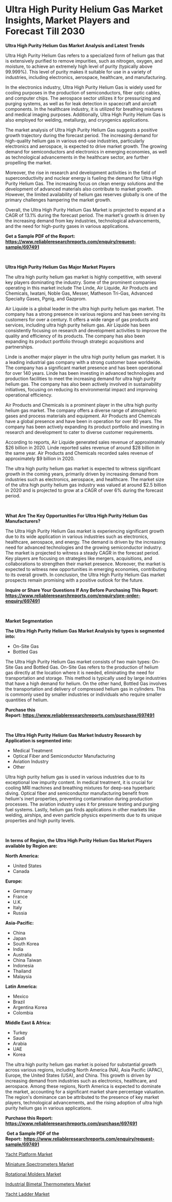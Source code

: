 <p><h1>Ultra High Purity Helium Gas Market Insights, Market Players and Forecast Till 2030</h1></p><p><strong>Ultra High Purity Helium Gas Market Analysis and Latest Trends</strong></p>
<p><p>Ultra High Purity Helium Gas refers to a specialized form of helium gas that is extensively purified to remove impurities, such as nitrogen, oxygen, and moisture, to achieve an extremely high level of purity (typically above 99.999%). This level of purity makes it suitable for use in a variety of industries, including electronics, aerospace, healthcare, and manufacturing.</p><p>In the electronics industry, Ultra High Purity Helium Gas is widely used for cooling purposes in the production of semiconductors, fiber optic cables, and computer chips. The aerospace sector utilizes it for pressurizing and purging systems, as well as for leak detection in spacecraft and aircraft components. In the healthcare industry, it is utilized for breathing mixtures and medical imaging purposes. Additionally, Ultra High Purity Helium Gas is also employed for welding, metallurgy, and cryogenics applications.</p><p>The market analysis of Ultra High Purity Helium Gas suggests a positive growth trajectory during the forecast period. The increasing demand for high-quality helium gas in various end-use industries, particularly electronics and aerospace, is expected to drive market growth. The growing demand for semiconductors and electronics in emerging economies, as well as technological advancements in the healthcare sector, are further propelling the market.</p><p>Moreover, the rise in research and development activities in the field of superconductivity and nuclear energy is fueling the demand for Ultra High Purity Helium Gas. The increasing focus on clean energy solutions and the development of advanced materials also contribute to market growth. However, the limited availability of helium gas reserves globally is one of the primary challenges hampering the market growth.</p><p>Overall, the Ultra High Purity Helium Gas Market is projected to expand at a CAGR of 13.1% during the forecast period. The market's growth is driven by the increasing demand from key industries, technological advancements, and the need for high-purity gases in various applications.</p></p>
<p><strong>Get a Sample PDF of the Report:&nbsp; <a href="https://www.reliableresearchreports.com/enquiry/request-sample/697491">https://www.reliableresearchreports.com/enquiry/request-sample/697491</a></strong></p>
<p>&nbsp;</p>
<p><strong>Ultra High Purity Helium Gas Major Market Players</strong></p>
<p><p>The ultra high purity helium gas market is highly competitive, with several key players dominating the industry. Some of the prominent companies operating in this market include The Linde, Air Liquide, Air Products and Chemicals, Iwatani, Noble Gas, Messer, Matheson Tri-Gas, Advanced Specialty Gases, Pgnig, and Gazprom.</p><p>Air Liquide is a global leader in the ultra high purity helium gas market. The company has a strong presence in various regions and has been serving its customers for over a century. It offers a wide range of gas products and services, including ultra high purity helium gas. Air Liquide has been consistently focusing on research and development activities to improve the quality and efficiency of its products. The company has also been expanding its product portfolio through strategic acquisitions and partnerships.</p><p>Linde is another major player in the ultra high purity helium gas market. It is a leading industrial gas company with a strong customer base worldwide. The company has a significant market presence and has been operational for over 140 years. Linde has been investing in advanced technologies and production facilities to meet the increasing demand for ultra high purity helium gas. The company has also been actively involved in sustainability initiatives, focusing on reducing its environmental impact and improving operational efficiency.</p><p>Air Products and Chemicals is a prominent player in the ultra high purity helium gas market. The company offers a diverse range of atmospheric gases and process materials and equipment. Air Products and Chemicals have a global presence and have been in operation for over 80 years. The company has been actively expanding its product portfolio and investing in research and development to cater to diverse customer requirements.</p><p>According to reports, Air Liquide generated sales revenue of approximately $26 billion in 2020. Linde reported sales revenue of around $28 billion in the same year. Air Products and Chemicals recorded sales revenue of approximately $9 billion in 2020.</p><p>The ultra high purity helium gas market is expected to witness significant growth in the coming years, primarily driven by increasing demand from industries such as electronics, aerospace, and healthcare. The market size of the ultra high purity helium gas industry was valued at around $2.5 billion in 2020 and is projected to grow at a CAGR of over 6% during the forecast period.</p></p>
<p>&nbsp;</p>
<p><strong>What Are The Key Opportunities For Ultra High Purity Helium Gas Manufacturers?</strong></p>
<p><p>The Ultra High Purity Helium Gas market is experiencing significant growth due to its wide application in various industries such as electronics, healthcare, aerospace, and energy. The demand is driven by the increasing need for advanced technologies and the growing semiconductor industry. The market is projected to witness a steady CAGR in the forecast period. Key players are focusing on strategies like mergers, acquisitions, and collaborations to strengthen their market presence. Moreover, the market is expected to witness new opportunities in emerging economies, contributing to its overall growth. In conclusion, the Ultra High Purity Helium Gas market prospects remain promising with a positive outlook for the future.</p></p>
<p><strong>Inquire or Share Your Questions If Any Before Purchasing This Report: <a href="https://www.reliableresearchreports.com/enquiry/pre-order-enquiry/697491">https://www.reliableresearchreports.com/enquiry/pre-order-enquiry/697491</a></strong></p>
<p>&nbsp;</p>
<p><strong>Market Segmentation</strong></p>
<p><strong>The Ultra High Purity Helium Gas Market Analysis by types is segmented into:</strong></p>
<p><ul><li>On-Site Gas</li><li>Bottled Gas</li></ul></p>
<p><p>The Ultra High Purity Helium Gas market consists of two main types: On-Site Gas and Bottled Gas. On-Site Gas refers to the production of helium gas directly at the location where it is needed, eliminating the need for transportation and storage. This method is typically used by large industries that have a high demand for helium. On the other hand, Bottled Gas involves the transportation and delivery of compressed helium gas in cylinders. This is commonly used by smaller industries or individuals who require smaller quantities of helium.</p></p>
<p><strong>Purchase this Report:&nbsp;<a href="https://www.reliableresearchreports.com/purchase/697491">https://www.reliableresearchreports.com/purchase/697491</a></strong></p>
<p>&nbsp;</p>
<p><strong>The Ultra High Purity Helium Gas Market Industry Research by Application is segmented into:</strong></p>
<p><ul><li>Medical Treatment</li><li>Optical Fiber and Semiconductor Manufacturing</li><li>Aviation Industry</li><li>Other</li></ul></p>
<p><p>Ultra high purity helium gas is used in various industries due to its exceptional low impurity content. In medical treatment, it is crucial for cooling MRI machines and breathing mixtures for deep-sea hyperbaric diving. Optical fiber and semiconductor manufacturing benefit from helium's inert properties, preventing contamination during production processes. The aviation industry uses it for pressure testing and purging fuel systems. Lastly, helium gas finds applications in other markets like welding, airships, and even particle physics experiments due to its unique properties and high purity levels.</p></p>
<p>&nbsp;</p>
<p><strong>In terms of Region, the Ultra High Purity Helium Gas Market Players available by Region are:</strong></p>
<p>
    <p> <strong> North America: </strong>
        <ul>
            <li>United States</li>
            <li>Canada</li>
        </ul>
        </p> 
    <p> <strong> Europe: </strong>
        <ul>
            <li>Germany</li>
            <li>France</li>
            <li>U.K.</li>
            <li>Italy</li>
            <li>Russia</li>
        </ul>
        </p> 
    <p> <strong> Asia-Pacific: </strong>
        <ul>
            <li>China</li>
            <li>Japan</li>
            <li>South Korea</li>
            <li>India</li>
            <li>Australia</li>
            <li>China Taiwan</li>
            <li>Indonesia</li>
            <li>Thailand</li>
            <li>Malaysia</li>
        </ul>
        </p> 
    <p> <strong> Latin America: </strong>
        <ul>
            <li>Mexico</li>
            <li>Brazil</li>
            <li>Argentina Korea</li>
            <li>Colombia</li>
        </ul>
        </p> 
    <p> <strong> Middle East & Africa: </strong>
        <ul>
            <li>Turkey</li>
            <li>Saudi</li>
            <li>Arabia</li>
            <li>UAE</li>
            <li>Korea</li>
        </ul>
    </p>
    </p>
<p><p>The ultra high purity helium gas market is poised for substantial growth across various regions, including North America (NA), Asia Pacific (APAC), Europe, the United States (USA), and China. This growth is driven by increasing demand from industries such as electronics, healthcare, and aerospace. Among these regions, North America is expected to dominate the market, accounting for a significant market share percentage valuation. The region's dominance can be attributed to the presence of key market players, technological advancements, and the rising adoption of ultra high purity helium gas in various applications.</p></p>
<p><strong>Purchase this Report: <a href="https://www.reliableresearchreports.com/purchase/697491">https://www.reliableresearchreports.com/purchase/697491</a></strong></p>
<p>&nbsp;<strong>Get a Sample PDF of the Report:&nbsp;&nbsp;<a href="https://www.reliableresearchreports.com/enquiry/request-sample/697491">https://www.reliableresearchreports.com/enquiry/request-sample/697491</a></strong></p>
<p><strong></strong></p>
<p><p><a href="https://medium.com/@reportprime05/yacht-platform-market-size-growth-forecast-2023-2030-a71871f600f7">Yacht Platform Market</a></p><p><a href="https://www.linkedin.com/pulse/miniature-spectrometers-market-size-share-amp-trends-analysis-r2j7e/">Miniature Spectrometers Market</a></p><p><a href="https://www.linkedin.com/pulse/rotational-molders-market-insights-players-forecast-till-2030-5hsle/">Rotational Molders Market</a></p><p><a href="https://www.linkedin.com/pulse/industrial-bimetal-thermometers-market-size-growth-forecast-ni1ke/">Industrial Bimetal Thermometers Market</a></p><p><a href="https://medium.com/@reportprime04/yacht-ladder-market-size-growth-forecast-2023-2030-3b3b75decbc3">Yacht Ladder Market</a></p></p>